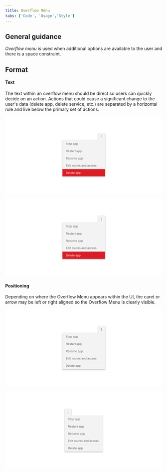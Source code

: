 ```yaml
---
title: Overflow Menu
tabs: ['Code', 'Usage','Style']
---
```





## General guidance


_Overflow menu_ is used when additional options are available to the user and there is a space constraint.


## Format

#### Text

The text within an overflow menu should be direct so users can quickly decide on an action. Actions that could cause a significant change to the user's data (delete app, delete service, etc.) are separated by a horizontal rule and live below the primary set of actions.

<ImageComponent cols="8">

![An overflow menu with a significant action](images/overflow-menu-usage-1.png)

</ImageComponent>

<ImageComponent cols="8">

![An overflow menu with a significant action](images/overflow-menu-usage-1.png)

</ImageComponent>

#### Positioning

Depending on where the Overflow Menu appears within the UI, the caret or arrow may be left or right aligned so the Overflow Menu is clearly visible.

<ImageComponent cols="8" caption="Right-aligned Overflow Menu">

![Overflow menu right aligned](images/overflow-menu-usage-2.png)

</ImageComponent>

<ImageComponent cols="8" caption="Left-aligned Overflow Menu">

![overflow menu left aligned](images/overflow-menu-usage-3.png)

</ImageComponent>